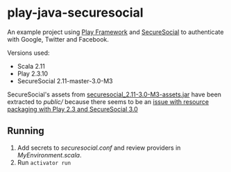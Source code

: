 # play-java-securesocial

An example project using [Play Framework](https://www.playframework.com/https://www.playframework.com/) and [SecureSocial](http://securesocial.ws) to authenticate with Google, Twitter and Facebook.

Versions used:
* Scala 2.11
* Play 2.3.10
* SecureSocial 2.11-master-3.0-M3

SecureSocial's assets from [securesocial_2.11-3.0-M3-assets.jar](http://search.maven.org/remotecontent?filepath=ws/securesocial/securesocial_2.11/3.0-M3/securesocial_2.11-3.0-M3-assets.jar) have been extracted to *public/* because there seems to be an [issue with resource packaging with Play 2.3 and SecureSocial 3.0](https://groups.google.com/d/msg/securesocial/_1umOEL_uNA/aA9uk8tTW0cJ)

## Running

1. Add secrets to *securesocial.conf* and review providers in *MyEnvironment.scala*.
3. Run ```activator run```


